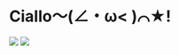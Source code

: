 # Ciallo～(∠・ω< )⌒★!

![](https://img.shields.io/badge/steam-chendujidian-blue) ![](https://img.shields.io/badge/Bilibili-菠萝菠萝哒OAO-pink)
